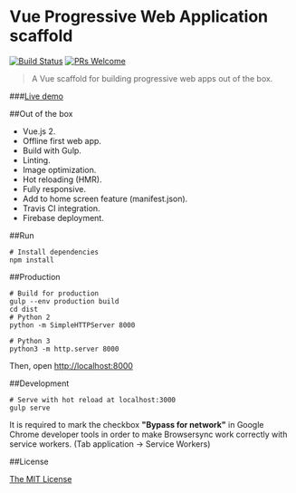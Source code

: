 # Vue Progressive Web Application scaffold

[![Build Status](https://travis-ci.org/francarmona/vue-pwa-es6-gulp-scaffold.svg?branch=master)](https://travis-ci.org/francarmona/vue-pwa-es6-gulp-scaffold)
[![PRs Welcome](https://img.shields.io/badge/PRs-welcome-brightgreen.svg?style=flat-square)](http://makeapullrequest.com)

> A Vue scaffold for building progressive web apps out of the box.

###[Live demo](https://pwa-es6-gulp-scaffold.firebaseapp.com)

##Out of the box

* Vue.js 2.
* Offline first web app.
* Build with Gulp.
* Linting.
* Image optimization.
* Hot reloading (HMR).
* Fully responsive.
* Add to home screen feature (manifest.json).
* Travis CI integration.
* Firebase deployment.

##Run
```shell
# Install dependencies
npm install
```
##Production
```shell
# Build for production
gulp --env production build
cd dist
# Python 2
python -m SimpleHTTPServer 8000

# Python 3
python3 -m http.server 8000
```
Then, open [http://localhost:8000](http://localhost:8000/)

##Development
```shell
# Serve with hot reload at localhost:3000
gulp serve
```
It is required to mark the checkbox **"Bypass for network"** in Google Chrome developer tools in order to make Browsersync work correctly with service workers. (Tab application -> Service Workers)

##License

[The MIT License](http://opensource.org/licenses/MIT)
